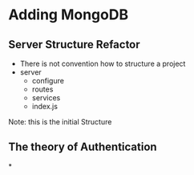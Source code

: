 # Adding MongoDB

## Server Structure Refactor

* There is not convention how to structure a project
* server
  * configure
  * routes
  * services
  * index.js

Note: this is the initial Structure

## The theory of Authentication

\*
